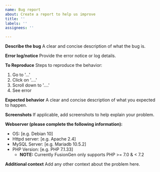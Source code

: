 ```yaml
---
name: Bug report
about: Create a report to help us improve
title: ''
labels: ''
assignees: ''

---
```


**Describe the bug**
A clear and concise description of what the bug is.

**Error log/notice**
Provide the error notice or log details.

**To Reproduce**
Steps to reproduce the behavior:
1. Go to '...'
2. Click on '....'
3. Scroll down to '....'
4. See error

**Expected behavior**
A clear and concise description of what you expected to happen.

**Screenshots**
If applicable, add screenshots to help explain your problem.

**Webserver (please complete the following information):**
 - OS: [e.g. Debian 10]
 - Httpd server: [e.g. Apache 2.4]
 - MySQL Server: [e.g. Mariadb 10.5.2]
 - PHP Version: [e.g. PHP 7.1.33]
    - **NOTE:** Currently FusionGen only supports PHP >= 7.0 & < 7.2 

**Additional context**
Add any other context about the problem here.
